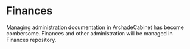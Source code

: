 # Finances
Managing administration documentation in ArchadeCabinet has become combersome.
Finances and other administration will be managed in Finances repository.
